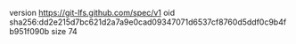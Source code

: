 version https://git-lfs.github.com/spec/v1
oid sha256:dd2e215d7bc621d2a7a9e0cad09347071d6537cf8760d5ddf0c9b4fb951f090b
size 74
